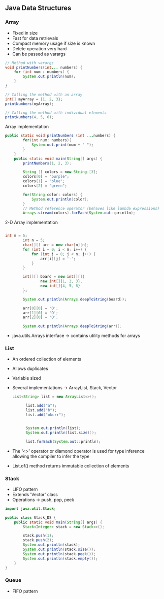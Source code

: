 ## Java Data Structures

### Array
- Fixed in size
- Fast for data retrievals
- Compact memory usage if size is known
- Delete operation very hard
- Can be passed as varargs

```java
// Method with varargs
void printNumbers(int... numbers) {
    for (int num : numbers) {
        System.out.println(num);
    }
}

// Calling the method with an array
int[] myArray = {1, 2, 3};
printNumbers(myArray);

// Calling the method with individual elements
printNumbers(4, 5, 6);
```

Array implementation

```java
public static void printNumbers (int ...numbers) {
        for(int num: numbers){
            System.out.print(num + " ");
        }
    }
    public static void main(String[] args) {
        printNumbers(1, 2, 3);

        String [] colors = new String [3];
        colors[0] = "purple";
        colors[1] = "blue";
        colors[2] = "green";

        for(String color: colors) {
            System.out.println(color);
        }
        // Method reference operator (behaves like lambda expressions)
        Arrays.stream(colors).forEach(System.out::println);
```

2-D Array implementation

```java

int m = 5;
        int n = 5;
        char[][] arr = new char[m][n];
        for (int i = 0; i < m; i++) {
            for (int j = 0; j < n; j++) {
                arr[i][j] = '-';
            }
        }

        int[][] board = new int[][]{
                new int[]{1, 2, 3},
                new int[]{4, 5, 6}
        };

        System.out.println(Arrays.deepToString(board));

        arr[0][0] = 'O';
        arr[1][0] = 'O';
        arr[2][0] = 'O';

        System.out.println(Arrays.deepToString(arr));
```

- java.utils.Arrays interface -> contains utility methods for arrays


### List

- An ordered collection of elements
- Allows duplicates
- Variable sized
- Several implementations -> ArrayList, Stack, Vector

  ```java
  List<String> list = new ArrayList<>();

        list.add("a");
        list.add("b");
        list.add("okurr");


        System.out.println(list);
        System.out.println(list.size());

        list.forEach(System.out::println);
  ```

- The '<>' operator or diamond operator is used for type inference allowing the compiler to infer the type
- List.of() method returns immutable collection of elements


### Stack

- LIFO pattern
- Extends 'Vector' class
- Operations -> push, pop, peek

```java
import java.util.Stack;

public class Stack_DS {
    public static void main(String[] args) {
        Stack<Integer> stack = new Stack<>();

        stack.push(1);
        stack.push(2);
        System.out.println(stack);
        System.out.println(stack.size());
        System.out.println(stack.peek());
        System.out.println(stack.empty());
    }
}
```

### Queue

- FIFO pattern
